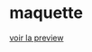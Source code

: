 # maquette
<a href="https://htmlpreview.github.io/?https://github.com/robinBanquo/maquette/blob/master/index.html"> voir la preview</a>
